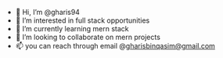 - 👋 Hi, I’m @gharis94
- 👀 I’m interested in full stack opportunities
- 🌱 I’m currently learning mern stack
- 💞️ I’m looking to collaborate on mern projects
- 📫 you can reach through email @gharisbinqasim@gmail.com

<!---
gharis94/gharis94 is a ✨ special ✨ repository because its `README.md` (this file) appears on your GitHub profile.
You can click the Preview link to take a look at your changes.
--->
